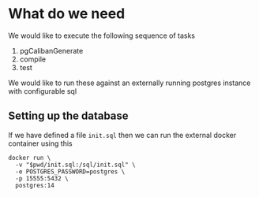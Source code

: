 # What do we need

We would like to execute the following sequence of tasks

1. pgCalibanGenerate
2. compile
3. test

We would like to run these against an externally running postgres instance with configurable sql

## Setting up the database

If we have defined a file `init.sql` then we can run the external docker container using this

```shell
docker run \ 
  -v "$pwd/init.sql:/sql/init.sql" \
  -e POSTGRES_PASSWORD=postgres \
  -p 15555:5432 \
  postgres:14
```

